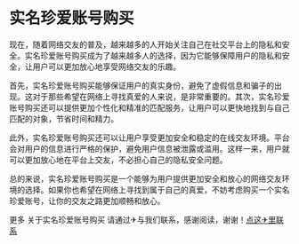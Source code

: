 # 实名珍爱账号购买

现在，随着网络交友的普及，越来越多的人开始关注自己在社交平台上的隐私和安全。实名珍爱账号购买成为了越来越多人的选择，因为它能够保障用户的隐私和安全，让用户可以更加放心地享受网络交友的乐趣。

首先，实名珍爱账号购买能够保证用户的真实身份，避免了虚假信息和骗子的出现。这对于那些希望在网络上寻找真爱的人来说，是非常重要的。其次，实名珍爱账号购买还可以提供更加个性化和精准的匹配服务，让用户可以更快地找到与自己匹配的对象，节省时间和精力。

此外，实名珍爱账号购买还可以让用户享受更加安全和稳定的在线交友环境。平台会对用户的信息进行严格的保护，避免用户信息被泄露或滥用。这样一来，用户就可以更加放心地在平台上交友，不必担心自己的隐私安全问题。

总的来说，实名珍爱账号购买是一个能够为用户提供更加安全和放心的网络交友环境的选择。如果你也希望在网络上寻找到属于自己的真爱，不妨考虑购买一个实名珍爱账号，让你的交友之路更加顺畅和放心。

更多 关于实名珍爱账号购买 请通过✈与我们联系，感谢阅读，谢谢！[点这✈里联系](https://gg.k02.cc)